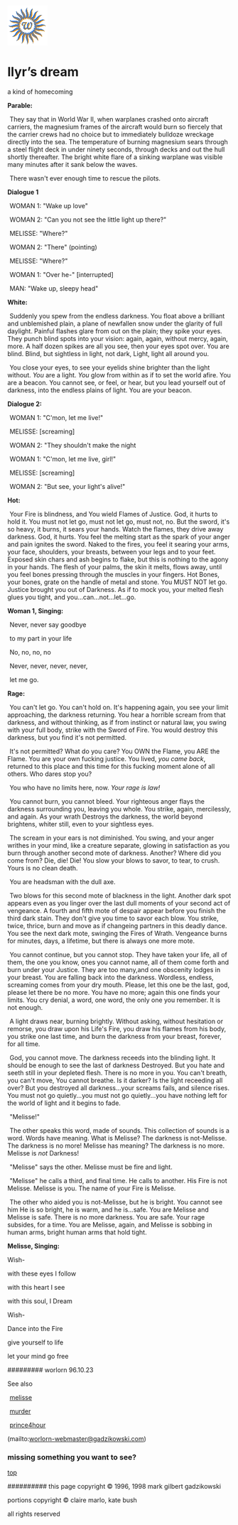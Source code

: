 ![wsun](assets/wsun.gif)

# llyr’s dream



a kind of homecoming

**Parable:**





  ![xparent](assets/xparent.gif)  They say that in World War II, when warplanes crashed onto aircraft carriers, the magnesium frames of the aircraft would burn so fiercely that the carrier crews had no choice but to immediately bulldoze wreckage directly into the sea. The temperature of burning magnesium sears through a steel flight deck in under ninety seconds, through decks and out the hull shortly thereafter. The bright white flare of a sinking warplane was visible many minutes after it sank below the waves. 

  ![xparent](assets/xparent.gif)  There wasn't ever enough time to rescue the pilots. 





 **Dialogue 1**





  ![xparent](assets/xparent.gif) WOMAN 1: "Wake up love"

  ![xparent](assets/xparent.gif) WOMAN 2: "Can you not see the little light up there?"

  ![xparent](assets/xparent.gif) MELISSE: "Where?"

  ![xparent](assets/xparent.gif) WOMAN 2: "There" (pointing)

  ![xparent](assets/xparent.gif) MELISSE: "Where?"

  ![xparent](assets/xparent.gif) WOMAN 1: "Over he-" [interrupted]

  ![xparent](assets/xparent.gif) MAN: "Wake up, sleepy head"

 





 **White:**





  ![xparent](assets/xparent.gif) Suddenly you spew from the endless darkness. You float above a brilliant and unblemished plain, a plane of newfallen snow under the glarity of full daylight. Painful flashes glare from out on the plain; they spike your eyes. They punch blind spots into your vision: again, again, without mercy, again, more. A half dozen spikes are all you see, then your eyes spot over. You are blind. Blind, but sightless in light, not dark, Light, light all around you.

  ![xparent](assets/xparent.gif) You close your eyes, to see your eyelids shine brighter than the light without. *You* are a light. *You* glow from within as if to set the world afire. You are a beacon. You cannot see, or feel, or hear, but you lead yourself out of darkness, into the endless plains of light. You are your beacon. 





 **Dialogue 2:**





  ![xparent](assets/xparent.gif) WOMAN 1: "C'mon, let me live!"

  ![xparent](assets/xparent.gif) MELISSE: [screaming]

  ![xparent](assets/xparent.gif) WOMAN 2: "They shouldn't make the night

  ![xparent](assets/xparent.gif) WOMAN 1: "C'mon, let me live, girl!"

  ![xparent](assets/xparent.gif) MELISSE: [screaming]

  ![xparent](assets/xparent.gif) WOMAN 2: "But see, your light's alive!" 





 **Hot:**





  ![xparent](assets/xparent.gif) Your Fire is blindness, and You wield Flames of Justice. God, it hurts to hold it. You must not let go, must not let go, must not, no. But the sword, it's so heavy, it burns, it sears your hands. Watch the flames, they drive away darkness. God, it hurts. You feel the melting start as the spark of your anger and pain ignites the sword. Naked to the fires, you feel it searing your arms, your face, shoulders, your breasts, between your legs and to your feet. Exposed skin chars and ash begins to flake, but this is nothing to the agony in your hands. The flesh of your palms, the skin it melts, flows away, until you feel bones pressing through the muscles in your fingers. Hot Bones, your bones, grate on the handle of metal and stone. You MUST NOT let go. Justice brought you out of Darkness. As if to mock you, your melted flesh glues you tight, and you...can...not...let...go. 





 **Woman 1, Singing:**





  ![xparent](assets/xparent.gif) Never, never say goodbye

  ![xparent](assets/xparent.gif) to my part in your life

  ![xparent](assets/xparent.gif) No, no, no, no

  ![xparent](assets/xparent.gif) Never, never, never, never,

  ![xparent](assets/xparent.gif) let me go. 





 **Rage:**





  ![xparent](assets/xparent.gif) You can't let go. You can't hold on. It's happening again, you see your limit approaching, the darkness returning. You hear a horrible scream from that darkness, and without thinking, as if from instinct or natural law, you swing with your full body, strike with the Sword of Fire. You would destroy this darkness, but you find it's not permitted.

  ![xparent](assets/xparent.gif) It's not permitted? What do you care? You OWN the Flame, you ARE the Flame. You are your own fucking justice. You lived, *you came back*, returned to this place and this time for this fucking moment alone of all others. Who dares stop you?

  ![xparent](assets/xparent.gif) You who have no limits here, now. *Your rage is law!*

  ![xparent](assets/xparent.gif) You cannot burn, you cannot bleed. Your righteous anger flays the darkness surrounding you, leaving you whole. You strike, again, mercilessly, and again. As your wrath Destroys the darkness, the world beyond brightens, whiter still, even to your sightless eyes.

  ![xparent](assets/xparent.gif) The scream in your ears is not diminished. You swing, and your anger writhes in your mind, like a creature separate, glowing in satisfaction as you burn through another second mote of darkness. Another? Where did you come from? Die, die! Die! You slow your blows to savor, to tear, to crush. Yours is no clean death.

  ![xparent](assets/xparent.gif) You are headsman with the dull axe.

  ![xparent](assets/xparent.gif) Two blows for this second mote of blackness in the light. Another dark spot appears even as you linger over the last dull moments of your second act of vengeance. A fourth and fifth mote of despair appear before you finish the third dark stain. They don't give you time to savor each blow. You strike, twice, thrice, burn and move as if changeing partners in this deadly dance. You see the next dark mote, swinging the Fires of Wrath. Vengeance burns for minutes, days, a lifetime, but there is always one more mote.

  ![xparent](assets/xparent.gif) You cannot continue, but you cannot stop. They have taken your life, all of them, the one you know, ones you cannot name, all of them come forth and burn under your Justice. They are too many,and one obscenity lodges in your breast. You are falling back into the darkness. Wordless, endless, screaming comes from your dry mouth. Please, let this one be the last, god, please let there be no more. You have no more; again this one finds your limits. You cry denial, a word, one word, the only one you remember. It is not enough.

  ![xparent](assets/xparent.gif) A light draws near, burning brightly. Without asking, without hesitation or remorse, you draw upon his Life's Fire, you draw his flames from his body, you strike one last time, and burn the darkness from your breast, forever, for all time.

  ![xparent](assets/xparent.gif) God, you cannot move. The darkness receeds into the blinding light. It should be enough to see the last of darkness Destroyed. But you hate and seeth still in your depleted flesh. There is no more in you. You can't breath, you can't move, You cannot breathe. Is it darker? Is the light receeding all over? But you destroyed all darkness...your screams fails, and silence rises. You must not go quietly...you must not go quietly...you have nothing left for the world of light and it begins to fade.

  ![xparent](assets/xparent.gif) "Melisse!"

  ![xparent](assets/xparent.gif) The other speaks this word, made of sounds. This collection of sounds is a word. Words have meaning. What is Melisse? The darkness is not-Melisse. The darkness is no more! Melisse has meaning? The darkness is no more. Melisse is *not* Darkness!

  ![xparent](assets/xparent.gif) "Melisse" says the other. Melisse must be fire and light.

  ![xparent](assets/xparent.gif) "Melisse" he calls a third, and final time. He calls to another. His Fire is not Melisse. Melisse is you. The name of your Fire is Melisse.

  ![xparent](assets/xparent.gif) The other who aided you is not-Melisse, but he is bright. You cannot see him He is so bright, he is warm, and he is...safe. You are Melisse and Melisse is safe. There is no more darkness. You are safe. Your rage subsides, for a time. You are Melisse, again, and Melisse is sobbing in human arms, bright human arms that hold tight. 





 **Melisse, Singing:**





 Wish-

 with these eyes I follow

 with this heart I see

 with this soul, I Dream

 

 Wish-

 Dance into the Fire

 give yourself to life

 let your mind go free



 
######### worlorn 96.10.23

 





 See also

  ![xparent](assets/xparent.gif)  [melisse](melisse.md) 

  ![xparent](assets/xparent.gif)  [murder](murder.md) 

  ![xparent](assets/xparent.gif)  [prince4hour](prince4hour.md) 

 

 (mailto:worlorn-webmaster@gadzikowski.com) 


### missing something you want to see?



 [top](#top) 


########## this page copyright © 1996, 1998 mark gilbert gadzikowski

portions copyright © claire marlo, kate bush

all rights reserved